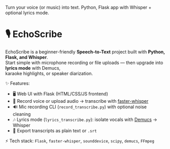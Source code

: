 Turn your voice (or music) into text. Python, Flask app with Whisper + optional lyrics mode.

# 🎙️ EchoScribe

EchoScribe is a beginner-friendly **Speech-to-Text** project built with **Python, Flask, and Whisper**.  
Start simple with microphone recording or file uploads — then upgrade into **lyrics mode** with Demucs,  
karaoke highlights, or speaker diarization.

✨ Features:
- 🖥️ Web UI with Flask (HTML/CSS/JS frontend)
- 🎤 Record voice or upload audio → transcribe with [faster-whisper](https://github.com/SYSTRAN/faster-whisper)
- 🔊 Mic recording CLI (`record_transcribe.py`) with optional noise cleaning
- 🎶 Lyrics mode (`lyrics_transcribe.py`): isolate vocals with [Demucs](https://github.com/facebookresearch/demucs) → Whisper
- 📜 Export transcripts as plain text or `.srt`

⚡ Tech stack: `Flask`, `faster-whisper`, `sounddevice`, `scipy`, `demucs`, `FFmpeg`

